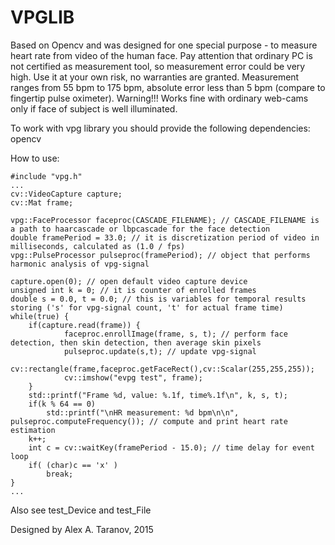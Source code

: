# VPGLIB

Based on Opencv and was designed for one special purpose - to measure heart rate from video of the human face.
Pay attention that ordinary PC is not certified as measurement tool, so measurement
error could be very high. Use it at your own risk, no warranties are granted.
Measurement ranges from 55 bpm to 175 bpm, absolute error less than 5 bpm (compare to fingertip pulse oximeter).
Warning!!! Works fine with ordinary web-cams only if face of subject is well illuminated.

To work with vpg library you should provide the following dependencies: opencv

How to use:

    #include "vpg.h"
    ...
    cv::VideoCapture capture;
    cv::Mat frame;

    vpg::FaceProcessor faceproc(CASCADE_FILENAME); // CASCADE_FILENAME is a path to haarcascade or lbpcascade for the face detection
    double framePeriod = 33.0; // it is discretization period of video in milliseconds, calculated as (1.0 / fps)
    vpg::PulseProcessor pulseproc(framePeriod); // object that performs harmonic analysis of vpg-signal

    capture.open(0); // open default video capture device
    unsigned int k = 0; // it is counter of enrolled frames
    double s = 0.0, t = 0.0; // this is variables for temporal results storing ('s' for vpg-signal count, 't' for actual frame time)
    while(true) {
        if(capture.read(frame)) {
                faceproc.enrollImage(frame, s, t); // perform face detection, then skin detection, then average skin pixels
                pulseproc.update(s,t); // update vpg-signal
                cv::rectangle(frame,faceproc.getFaceRect(),cv::Scalar(255,255,255));
                cv::imshow("evpg test", frame);
        }
        std::printf("Frame %d, value: %.1f, time%.1f\n", k, s, t);
        if(k % 64 == 0)
            std::printf("\nHR measurement: %d bpm\n\n", pulseproc.computeFrequency()); // compute and print heart rate estimation 
        k++;
        int c = cv::waitKey(framePeriod - 15.0); // time delay for event loop
        if( (char)c == 'x' )
            break;
    }
	...
	
Also see test_Device and test_File

Designed by Alex A. Taranov, 2015

